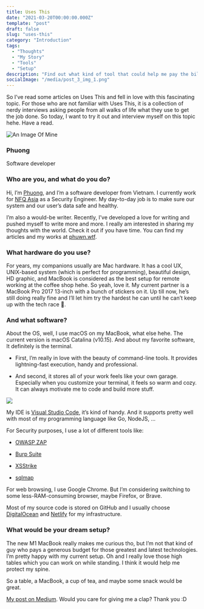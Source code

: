 ```yaml
---
title: Uses This
date: "2021-03-20T00:00:00.000Z"
template: "post"
draft: false
slug: "uses-this"
category: "Introduction"
tags:
  - "Thoughts"
  - "My Story"
  - "Tools"
  - "Setup"
description: "Find out what kind of tool that could help me pay the bill"
socialImage: "/media/post_3_img_1.png"
---
```


So I’ve read some articles on Uses This and fell in love with this fascinating topic. For those who are not familiar with Uses This, it is a collection of nerdy interviews asking people from all walks of life what they use to get the job done. So today, I want to try it out and interview myself on this topic hehe. Have a read.

![An Image Of Mine](/media/post_3_img_1.png)

### **Phuong**

Software developer

### Who are you, and what do you do?

Hi, I’m [Phuong](https://phuwn.wtf), and I’m a software developer from Vietnam. I currently work for [NFQ Asia](https://www.nfq.asia/) as a Security Engineer. My day-to-day job is to make sure our system and our user’s data safe and healthy.

I’m also a would-be writer. Recently, I’ve developed a love for writing and pushed myself to write more and more. I really am interested in sharing my thoughts with the world. Check it out if you have time. You can find my articles and my works at [phuwn.wtf](https://www.phuwn.wtf).

### What hardware do you use?

For years, my companions usually are Mac hardware. It has a cool UX, UNIX-based system (which is perfect for programming), beautiful design, HD graphic, and MacBook is considered as the best setup for remote working at the coffee shop hehe. So yeah, love it. My current partner is a MacBook Pro 2017 13-inch with a bunch of stickers on it. Up till now, he’s still doing really fine and I’ll let him try the hardest he can until he can’t keep up with the tech race 🤝.

### And what software?

About the OS, well, I use macOS on my MacBook, what else hehe. The current version is macOS Catalina (v10.15). And about my favorite software, It definitely is the terminal.

* First, I’m really in love with the beauty of command-line tools. It provides lightning-fast execution, handy and professional.

* And second, it stores all of your work feels like your own garage. Especially when you customize your terminal, it feels so warm and cozy. It can always motivate me to code and build more stuff.

![](https://cdn-images-1.medium.com/max/3856/1*byQJn1CPzIvI_EaPCFSpzQ.png)

My IDE is [Visual Studio Code](https://code.visualstudio.com/), it’s kind of handy. And it supports pretty well with most of my programming language like Go, NodeJS, …

For Security purposes, I use a lot of different tools like:

* [OWASP ZAP](https://owasp.org/www-project-zap/)

* [Burp Suite](https://portswigger.net/burp)

* [XSStrike](https://github.com/s0md3v/XSStrike)

* [sqlmap](https://github.com/sqlmapproject/sqlmap)

For web browsing, I use Google Chrome. But I’m considering switching to some less-RAM-consuming browser, maybe Firefox, or Brave.

Most of my source code is stored on GitHub and I usually choose [DigitalOcean](https://www.digitalocean.com/) and [Netlify](https://www.netlify.com/) for my infrastructure.

### What would be your dream setup?

The new M1 MacBook really makes me curious tho, but I’m not that kind of guy who pays a generous budget for those greatest and latest technologies. I’m pretty happy with my current setup. Oh and I really love those high tables which you can work on while standing. I think it would help me protect my spine.

So a table, a MacBook, a cup of tea, and maybe some snack would be great.


[My post on Medium](https://phuwn.medium.com/uses-this-c4b75cec8d95). Would you care for giving me a clap? Thank you :D